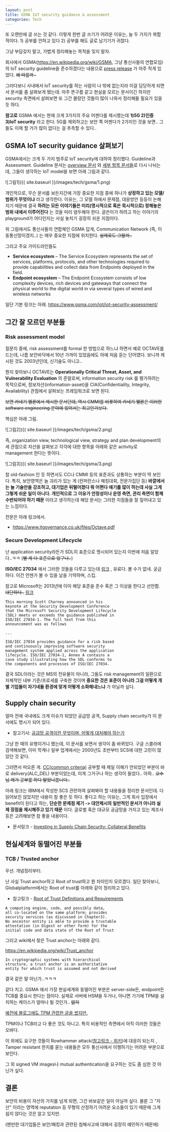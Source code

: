 ```yaml
---
layout: post
title: GSMA IoT security guidance & assessment
categories: Tech
---
```


또 오랜만에 글 쓰는 것 같다. 이렇게 한번 글 쓰기가 어려운 이유는, 늘 두 가지가 복합적이다. 1) 공부를 안하고 있다 2) 공부를 해도 글로 남기기가 귀찮다.

그냥 부담갖지 말고, 가볍게 정리해놓는 목적을 잊지 말자.

회사에서 GSMA(https://en.wikipedia.org/wiki/GSMA, 그냥 통신사들의 연합모임)의 IoT security guideline을 준수하겠다는 내용으로 [press release](https://www.sktelecom.com/en/press/press_detail.do?idx=1279) 가 아주 작게 있었다. ~~왜 따를까~~~

그러다보니 사내에서 IoT security를 하는 사람이 나 밖에 없는지라 이걸 담당하게 되면서 문서를 좀 살펴보게 됐는데. 아주 뜬구름 같고 현실을 모르는 문서이긴 하지만 security 측면에서 살펴보면 또 그간 몰랐던 것들이 많이 나와서 정리해둘 필요가 있을 듯 하다.

**참고로** GSMA 에서는 현재 크게 3가지의 주요 어젠다를 제시했는데 **1)5G 2)인증 3)IoT security** 라고 한다. 5G를 제외하고는 보안 쪽 어젠다가 2가지인 것을 보면.. 그들도 이제 할 거가 많이 없다는 걸 추측할 수 있다..

## GSMA IoT security guidance 살펴보기

GSMA에서는 크게 두 가지 범주로 IoT security에 대하여 정리했다. Guideline과 Assessment. Guideline 문서는 [overview 문서](https://www.gsma.com/iot/iot-security-guidelines-overview-document/) 와 [세부 항목 문서들](https://www.gsma.com/iot/iot-security/iot-security-guidelines/)로 다시 나뉘는데, 그들이 생각하는 IoT model을 보면 아래 그림과 같다.

![그림1]({{ site.baseurl }}/images/tech/gsma/1.png)

개인적으로, 무슨 문서를 보든지간에 가장 중요한 지점 중에 하나가 **상정하고 있는 모델/범위가 무엇이냐** 라고 생각한다. 이유는, 그 모델 하에서 문제점, 대응방안 등등이 논해지기 때문에 결국 **하려는 모든 이야기들은 미리(명시적으로 혹은 묵시적으로) 정해놓은 범위 내에서 이루어진다** 는 것을 미리 염두해야 한다. 글쓴이가 하려고 하는 이야기의 playground가 어디인지는 사실 놓치기 굉장히 쉬운 지점이다.

위 그림에서도 통신사들의 연합체인 GSMA 답게, Communication Network (즉, 이동통신망이겠지..) 는 매우 중요한 지점에 위치한다. ~~실제로도 그럴까..~~

그리고 주요 가이드라인들도

 * **Service ecosystem** – The Service Ecosystem represents the set of services, platforms, protocols, and other technologies required to provide capabilities and collect data from Endpoints deployed in the field.
 * **Endpoint ecosystem** – The Endpoint Ecosystem consists of low complexity devices, rich devices and gateways that connect the physical world to the digital world in via several types of wired and wireless networks


 일단 기본 링크는 아래.
 https://www.gsma.com/iot/iot-security-assessment/

 ## 그간 잘 모르던 부분들

 ### Risk assessment model

 질문지 중에, risk assessment를 formal 한 방법으로 하느냐 하면서 예로 OCTAVE를 드는데, 나름 보안바닥에서 10년 가까이 있었음에도 아예 처음 듣는 단어였다. 보니까 제시된 것도 2003년인데, 신기술도 아니고..

뭔지 찾아보니 OCTAVE는 **Operationally Critical Threat, Asset, and Vulnerability Evaluation** 의 준말로써, information security risk 를 평가하려는 목적으로써, 정보자산(information-asset)을  CIA(Confidentiality, Integrity, Availability) 관점에서 살펴보는 프레임워크로 보면 된다.

~~보면 카네기 멜론에서 제시한 문서던데, 역시 CMMI를 비롯하여 카네기 멜론은 이러한 software engineering 분야에 있어서는 최고인가보다.~~

핵심은 아래 그림.

![그림2]({{ site.baseurl }}/images/tech/gsma/2.png)

즉, organization view, technological view, strategy and plan development의 세 관점으로 자산을 살펴보고 각각에 대한 항목을 아래와 같은 activity로 management 한다는 뜻이다.

 ![그림3]({{ site.baseurl }}/images/tech/gsma/3.png)

참 old-fashion 인 듯 하면서도 CC나 CMMI 등의 표준과도 상통하는 부분이 딱 보인다. 특히, 보안영역은 늘 괴리가 있는 게 (컨퍼런스나 해킹대회, 전문가집단 등) **바깥에서는 늘 기술만을 강조하고, 대기업은 뒤떨어졌다 뭐 어쩐다 얘기를 많이 하는데 사실 그게 그렇게 쉬운 일이 아니다. 개인적으로 그 이유가 안정성이나 운영 측면, 관리 측면이 함께 수반되어야 하기 때문** 이라고 생각하는데 해당 문서는 그러한 지점들을 잘 짚어내고 있는 느낌이다.    

전문은 아래 링크에서.
 * https://www.itgovernance.co.uk/files/Octave.pdf


 ### Secure Development Lifecycle

난 application security라든가 SDL이 표준으로 명시되어 있는지 이번에 처음 알았다..ㅋㅋ (~~별 게 다 표준으로 있구나..~~)

**ISO/IEC 27034** 에서 그러한 것들을 다루고 있는데 [링크](http://www.iso27001security.com/html/27034.html) , 유료다. 볼 수가 없네. 궁금하다. 이건 언젠가 볼 수 있을 날을 기약하며, 스킵.

참고로 Microsoft는 2013년에 이미 해당 표준을 준수 혹은 그 이상을 한다고 선언함. ~~대단하다..~~ [링크](
https://cloudblogs.microsoft.com/microsoftsecure/2013/05/14/microsoft-sdl-conforms-to-isoiec-27034-12011/
)

```
This morning Scott Charney announced in his
keynote at the Security Development Conference
that the Microsoft Security Development Lifecycle
(SDL) meets or exceeds the guidance published in
ISO/IEC 27034-1. The full text from this
announcement was as follows

...

ISO/IEC 27034 provides guidance for a risk based
and continuously improving software security
management system applied across the application
lifecycle. ISO/IEC 27034-1, Annex A contains a
case study illustrating how the SDL conforms to
the components and processes of ISO/IEC 27034.
```

결국 SDL이라는 것은 MS의 전유물이 아니라, 그들도 risk management의 일환으로 자체적인 내부 기준/프로세를 구축한 것이며 **중요한 것은 표준이 아니라 그걸 어떻게 개별 기업들이 자기네들 환경에 맞게 어떻게 소화해내느냐** 가 아닐까 싶다.  

 ## Supply chain security

얼마 전에 국내에도 크게 이슈가 되었던 공급망 공격, Supply chain security가 이 문서에도 명시가 되어 있다.

* 참고기사: [공급망 공격이란 무엇이며, 어떻게 대처해야 하는가](https://www.boannews.com/media/view.asp?idx=66253)

그냥 한 때의 유행이거니 했는데, 이 문서를 보면서 생각이 좀 바뀌었다. 구글 스콜라에 검색해보면, 이미 학계나 일부 업계에서는 2000년도 초반부터 SCS에 대한 고민이 많았던 것 같다.

그러면서 떠오른 게. [CC(common criteria)](https://www.commoncriteriaportal.org/files/ccfiles/CCPART3V3.1R4.pdf) 공부할 때 제일 이해가 안되었던 부분이 바로 delivery(ALC_DEL) 부분이었는데, 이게 그거구나 하는 생각이 들었다.. 아하.. ~~교수님 제가 공부를 하다 말았나봅니다..~~

아래 링크는 IBM에서 작성한 SCS 관련하여 살펴봐야 할 내용들을 정리한 문서인데. 다 읽어보진 않았지만 내용이 참 좋은 듯 하다. 좋다고 하는 이유는, 그게 회사 입장에서 benefit이 된다고 하는, **단순한 문제점 제기 -> 대안제시의 일반적인 문서가 아니라 실제 장점을 제시해주고 있기 때문** 이다. 글로벌 혹은 대규모 공급망을 가지고 있는 제조사 등은 고려해보면 참 좋을 내용이다.

* 문서링크 - [Investing in Supply Chain Security:
Collateral Benefits](http://www.husdal.com/wp-content/uploads/2009/02/investing-in-supply-chain-security.pdf)

## 현실세계와 동떨어진 부분들

### TCB / Trusted anchor

우선. 개념정리부터.

난 사실 Trust anchor하고 Root of trust하고 뭔 차이인지 모르겠다. 일단 찾아보니, Globalplatform에서는 Root of trust를 아래와 같이 정리하고 있다.

* 참고링크 - [Root of Trust Definitions and Requirements](https://globalplatform.org/wp-content/uploads/2018/05/GP_RoT_Definitions_and_Requirements_v1.0.1_PublicRelease_CC.pdf)

```
A computing engine, code, and possibly data,
all co-located on the same platform; provides
security services (as discussed in Chapter3).
No ancestor entity is able to provide a trustable
attestation (in Digest or other form) for the
initial code and data state of the Root of Trust
```

그리고 wiki에서 찾은 Trust anchor는 아래와 같다.

https://en.wikipedia.org/wiki/Trust_anchor
```
In cryptographic systems with hierarchical
structure, a trust anchor is an authoritative
entity for which trust is assumed and not derived
```

결국 같은 말 아닌가..ㅋㅋㅋ

같다 치고. GSMA 에서 가장 현실세계와 동떨어진 부분은 server-side든, endpoint든 TCB를 중요시 한다는 점이다. 실제로 서버에 HSM을 두거나, 아니면 기기에 TPM을 설치하는 케이스가 얼마나 될 것인가.. ~~없지~~

[예전에 블로그에도 TPM 관련한 글을 썼지만.](https://sungkyucho.github.io/sungkyu/tech/tpm-raspberrypi/)

TPM이나 TCB라고 다 좋은 것도 아니고. 특히 비용적인 측면에서 아직 이러한 것들은 오바다.

이 외에도 요구한 것들이 Rowhammer attack([참고링크 - 위키](https://en.wikipedia.org/wiki/Row_hammer))에 대응이 되는지 , Tamper resistant 한지를 묻는 내용들은 모두 통신사에서 이행하기는 어려운 부분으로 보인다.

그 외 signed VM images나 mutual authentication을 요구하는 것도 좀 심한 것 아닌가 싶다.

## 결론

보안의 비용이 자산의 가치를 넘게 되면, 그건 바보같은 일이 아닐까 싶다. 물론 그 "자산" 이라는 영역에 reputation 등 무형의 산정하기 어려운 요소들이 있기 때문에 그게 쉽지 않다는 것은 알고 있지만.

(왠만한 대기업들은 보안/해킹과 관련된 침해사고에 대해서 굉장히 예민하기 때문에)
